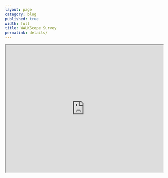 ```yaml
---
layout: page
category: blog
published: true
width: full
title: WALKScope Survey
permalink: details/
---
```


<iframe src="https://ptx-dev.herokuapp.com/#projects/walkscope/dive" width="100%" id="iframe" style="height: 408px;"></iframe>